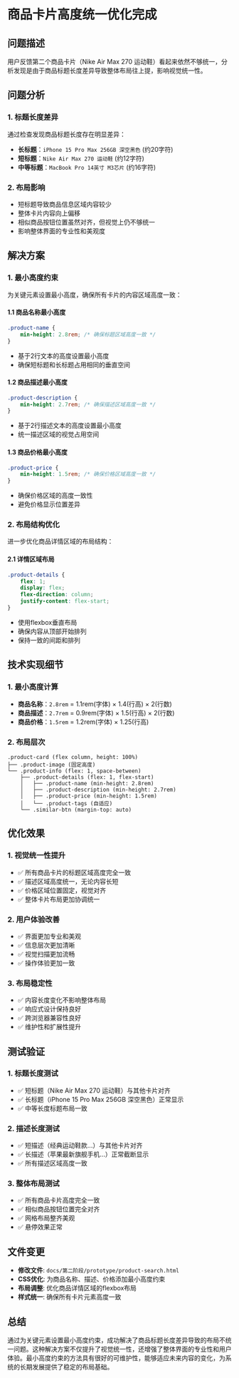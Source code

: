 # 商品卡片高度统一优化完成

## 问题描述
用户反馈第二个商品卡片（Nike Air Max 270 运动鞋）看起来依然不够统一，分析发现是由于商品标题长度差异导致整体布局往上提，影响视觉统一性。

## 问题分析

### 1. 标题长度差异
通过检查发现商品标题长度存在明显差异：
- **长标题**：`iPhone 15 Pro Max 256GB 深空黑色` (约20字符)
- **短标题**：`Nike Air Max 270 运动鞋` (约12字符)  
- **中等标题**：`MacBook Pro 14英寸 M3芯片` (约16字符)

### 2. 布局影响
- 短标题导致商品信息区域内容较少
- 整体卡片内容向上偏移
- 相似商品按钮位置虽然对齐，但视觉上仍不够统一
- 影响整体界面的专业性和美观度

## 解决方案

### 1. 最小高度约束
为关键元素设置最小高度，确保所有卡片的内容区域高度一致：

#### 1.1 商品名称最小高度
```css
.product-name {
    min-height: 2.8rem; /* 确保标题区域高度一致 */
}
```
- 基于2行文本的高度设置最小高度
- 确保短标题和长标题占用相同的垂直空间

#### 1.2 商品描述最小高度
```css
.product-description {
    min-height: 2.7rem; /* 确保描述区域高度一致 */
}
```
- 基于2行描述文本的高度设置最小高度
- 统一描述区域的视觉占用空间

#### 1.3 商品价格最小高度
```css
.product-price {
    min-height: 1.5rem; /* 确保价格区域高度一致 */
}
```
- 确保价格区域的高度一致性
- 避免价格显示位置差异

### 2. 布局结构优化
进一步优化商品详情区域的布局结构：

#### 2.1 详情区域布局
```css
.product-details {
    flex: 1;
    display: flex;
    flex-direction: column;
    justify-content: flex-start;
}
```
- 使用flexbox垂直布局
- 确保内容从顶部开始排列
- 保持一致的间距和排列

## 技术实现细节

### 1. 最小高度计算
- **商品名称**：`2.8rem` = 1.1rem(字体) × 1.4(行高) × 2(行数)
- **商品描述**：`2.7rem` = 0.9rem(字体) × 1.5(行高) × 2(行数)  
- **商品价格**：`1.5rem` = 1.2rem(字体) × 1.25(行高)

### 2. 布局层次
```
.product-card (flex column, height: 100%)
├── .product-image (固定高度)
└── .product-info (flex: 1, space-between)
    ├── .product-details (flex: 1, flex-start)
    │   ├── .product-name (min-height: 2.8rem)
    │   ├── .product-description (min-height: 2.7rem)
    │   ├── .product-price (min-height: 1.5rem)
    │   └── .product-tags (自适应)
    └── .similar-btn (margin-top: auto)
```

## 优化效果

### 1. 视觉统一性提升
- ✅ 所有商品卡片的标题区域高度完全一致
- ✅ 描述区域高度统一，无论内容长短
- ✅ 价格区域位置固定，视觉对齐
- ✅ 整体卡片布局更加协调统一

### 2. 用户体验改善
- ✅ 界面更加专业和美观
- ✅ 信息层次更加清晰
- ✅ 视觉扫描更加流畅
- ✅ 操作体验更加一致

### 3. 布局稳定性
- ✅ 内容长度变化不影响整体布局
- ✅ 响应式设计保持良好
- ✅ 跨浏览器兼容性良好
- ✅ 维护性和扩展性提升

## 测试验证

### 1. 标题长度测试
- ✅ 短标题（Nike Air Max 270 运动鞋）与其他卡片对齐
- ✅ 长标题（iPhone 15 Pro Max 256GB 深空黑色）正常显示
- ✅ 中等长度标题布局一致

### 2. 描述长度测试
- ✅ 短描述（经典运动鞋款...）与其他卡片对齐
- ✅ 长描述（苹果最新旗舰手机...）正常截断显示
- ✅ 所有描述区域高度一致

### 3. 整体布局测试
- ✅ 所有商品卡片高度完全一致
- ✅ 相似商品按钮位置完全对齐
- ✅ 网格布局整齐美观
- ✅ 悬停效果正常

## 文件变更
- **修改文件**: `docs/第二阶段/prototype/product-search.html`
- **CSS优化**: 为商品名称、描述、价格添加最小高度约束
- **布局调整**: 优化商品详情区域的flexbox布局
- **样式统一**: 确保所有卡片元素高度一致

## 总结
通过为关键元素设置最小高度约束，成功解决了商品标题长度差异导致的布局不统一问题。这种解决方案不仅提升了视觉统一性，还增强了整体界面的专业性和用户体验。最小高度约束的方法具有很好的可维护性，能够适应未来内容的变化，为系统的长期发展提供了稳定的布局基础。
